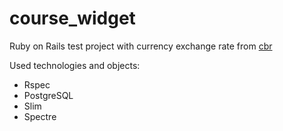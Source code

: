 # course_widget
Ruby on Rails test project with currency exchange rate from [cbr](http://cbr.ru/scripts/XML_daily.asp)

Used technologies and objects:
* Rspec
* PostgreSQL
* Slim
* Spectre
